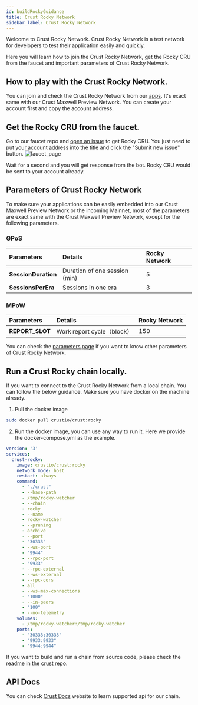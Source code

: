 ```yaml
---
id: buildRockyGuidance
title: Crust Rocky Network
sidebar_label: Crust Rocky Network
---
```


Welcome to Crust Rocky Network. Crust Rocky Network is a test network for developers to test their application easily and quickly.

Here you will learn how to join the Crust Rocky Network, get the Rocky CRU from the faucet and important parameters of Crust Rocky Network.

## How to play with the Crust Rocky Network.
You can join and check the Crust Rocky Network from our [apps](https://apps.crust.network/?rpc=wss%3A%2F%2Frocky-api.crust.network#/explorer). It's exact same with our Crust Maxwell Preview Network. You can create your account first and copy the account address.

## Get the Rocky CRU from the faucet.
Go to our faucet repo and [open an issue](https://github.com/decloudf/faucet-bot/issues/new?assignees=&labels=en%2C+token-wanted%F0%9F%99%8B&template=crust-profit-ark-test-token-application---.md&title=5GNJqTPyNqANBkUVMN1LPPrxXnFouWXoe2wNSmmEoLctxiZY) to get Rocky CRU. You just need to put your account address into the title and click the "Submit new issue" button.
![faucet_page](assets/build/rocky-faucet.jpg)

Wait for a second and you will get response from the bot. Rocky CRU would be sent to your account already.

## Parameters of Crust Rocky Network
To make sure your applications can be easily embedded into our Crust Maxwell Preview Network or the incoming Mainnet, most of the parameters are exact same with the Crust Maxwell Preview Network, except for the following parameters.

### GPoS
| **Parameters**                   | **Details**                                                  | **Rocky Network**   |
| :----------------------------------- | :----------------------------------------------------------- | :------------------ |
| **SessionDuration**                  | Duration of one session (min)                                | 5                  |
| **SessionsPerEra**                   | Sessions in one era                                          | 3                  |

### MPoW
| **Parameters**      | **Details**                                                  | **Rocky Network** |
| :------------------ | :----------------------------------------------------------- | :------------------ |
| **REPORT_SLOT**     | Work report cycle（block）                                   | 150                 |


You can check the [parameters page](parameters.md) if you want to know other parameters of Crust Rocky Network.

## Run a Crust Rocky chain locally.
If you want to connect to the Crust Rocky Network from a local chain. You can follow the below guidance. Make sure you have docker on the machine already.
1. Pull the docker image
```bash
sudo docker pull crustio/crust:rocky
```

2. Run the docker image, you can use any way to run it. Here we provide the docker-compose.yml as the example.
```yaml
version: '3'
services:
  crust-rocky:
    image: crustio/crust:rocky
    network_mode: host
    restart: always
    command:
      - "./crust"
      - --base-path
      - /tmp/rocky-watcher
      - --chain
      - rocky
      - --name
      - rocky-watcher
      - --pruning
      - archive
      - --port
      - "30333"
      - --ws-port
      - "9944"
      - --rpc-port
      - "9933"
      - --rpc-external
      - --ws-external
      - --rpc-cors
      - all
      - --ws-max-connections
      - "1000"
      - --in-peers
      - "100"
      - --no-telemetry
    volumes:
      - /tmp/rocky-watcher:/tmp/rocky-watcher
    ports:
      - "30333:30333"
      - "9933:9933"
      - "9944:9944"
```

If you want to build and run a chain from source code, please check the [readme](https://github.com/crustio/crust/blob/master/README.md) in the [crust repo](https://github.com/crustio/crust).

## API Docs
You can check [Crust Docs](https://apps.crust.network/docs/) website to learn supported api for our chain.